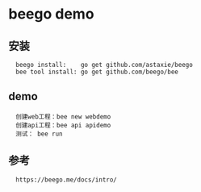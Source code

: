 # beego demo 

## 安装

```
  beego install:    go get github.com/astaxie/beego
  bee tool install: go get github.com/beego/bee
```
## demo

```
  创建web工程：bee new webdemo
  创建api工程：bee api apidemo
  测试： bee run
```
## 参考

```
  https://beego.me/docs/intro/
```